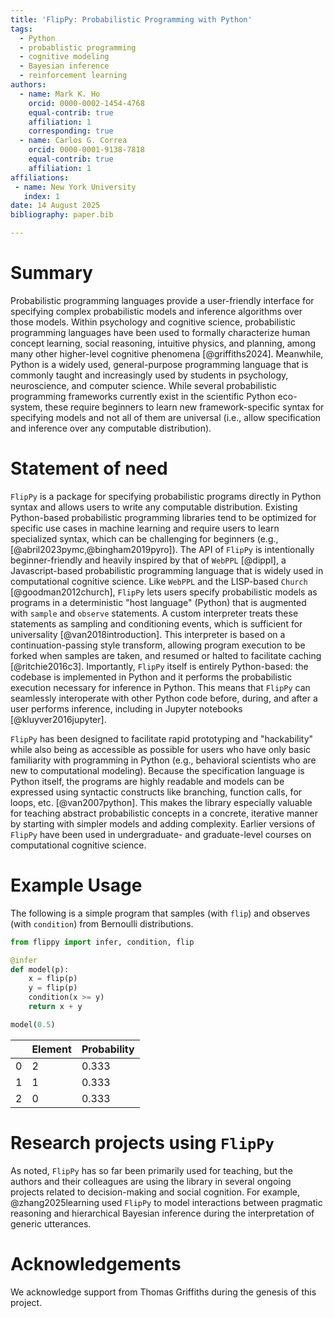 ```yaml
---
title: 'FlipPy: Probabilistic Programming with Python'
tags:
  - Python
  - probablistic programming
  - cognitive modeling
  - Bayesian inference
  - reinforcement learning
authors:
  - name: Mark K. Ho
    orcid: 0000-0002-1454-4768
    equal-contrib: true
    affiliation: 1
    corresponding: true
  - name: Carlos G. Correa
    orcid: 0000-0001-9138-7818
    equal-contrib: true
    affiliation: 1
affiliations:
 - name: New York University
   index: 1
date: 14 August 2025
bibliography: paper.bib

---
```


# Summary

Probabilistic programming languages provide a user-friendly interface for
specifying complex probabilistic models and inference algorithms over those models.
Within psychology and cognitive science, probabilistic programming languages
have been used to formally characterize
human concept learning, social reasoning, intuitive physics, and planning,
among many other higher-level cognitive phenomena [@griffiths2024].
Meanwhile, Python is a widely used, general-purpose
programming language that is commonly taught and increasingly used by students
in psychology, neuroscience, and computer science. While several probabilistic
programming frameworks currently exist in the scientific Python eco-system,
these require beginners to learn new framework-specific syntax for specifying models
and not all of them are universal (i.e., allow specification and inference over
any computable distribution).

# Statement of need

`FlipPy` is a package for specifying probabilistic programs directly in
Python syntax and allows users to write any computable distribution.
Existing Python-based probabilistic programming libraries tend to be optimized
for specific use cases in machine learning and require users to learn specialized
syntax, which can be challenging for beginners (e.g., [@abril2023pymc,@bingham2019pyro]).
The API of `FlipPy` is intentionally beginner-friendly and heavily inspired by that of
`WebPPL` [@dippl], a Javascript-based probabilistic programming language that
is widely used in computational cognitive science.
Like `WebPPL` and the LISP-based `Church` [@goodman2012church],
`FlipPy` lets users specify probabilistic models as programs in a deterministic "host language"
(Python) that is augmented with `sample` and `observe` statements.
A custom interpreter treats these statements as
sampling and conditioning events, which is sufficient for universality [@van2018introduction].
This interpreter is based on a continuation-passing style transform, allowing program execution to be forked when samples are taken, and resumed or halted to facilitate caching [@ritchie2016c3].
Importantly, `FlipPy` itself is entirely Python-based: the codebase is implemented in Python
and it performs the probabilistic execution necessary for inference in Python.
This means that `FlipPy` can seamlessly interoperate with other Python code before,
during, and after a user performs inference, including in Jupyter notebooks [@kluyver2016jupyter].

`FlipPy` has been designed to facilitate rapid prototyping and "hackability"
while also being as accessible as possible for users
who have only basic familiarity with programming in Python
(e.g., behavioral scientists who are new to computational modeling).
Because the specification language is Python itself,
the programs are highly readable and models can be expressed using syntactic constructs
like branching, function calls, for loops,
etc. [@van2007python]. This makes the library especially valuable for teaching
abstract probabilistic concepts in a concrete,
iterative manner by starting with simpler models and adding complexity.
Earlier versions of `FlipPy` have been used
in undergraduate- and graduate-level courses on computational cognitive science.

# Example Usage

The following is a simple program that samples (with `flip`)
and observes (with `condition`) from Bernoulli distributions.

```python
from flippy import infer, condition, flip

@infer
def model(p):
    x = flip(p)
    y = flip(p)
    condition(x >= y)
    return x + y

model(0.5)
```

||Element|Probability|
|---|---|---|
|0|2|0.333|
|1|1|0.333|
|2|0|0.333|


# Research projects using `FlipPy`

As noted, `FlipPy` has so far been primarily used for teaching, but
the authors and their colleagues are using the library in several
ongoing projects related to decision-making and social cognition. For example,
@zhang2025learning used `FlipPy` to model interactions between pragmatic
reasoning and hierarchical Bayesian inference during the interpretation of
generic utterances.

# Acknowledgements

We acknowledge support from Thomas Griffiths during the genesis of this project.

